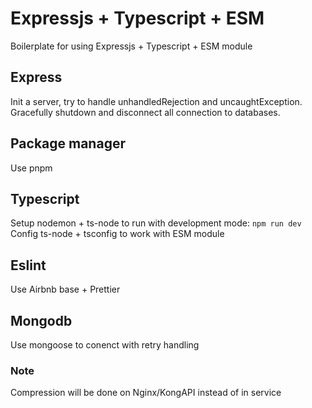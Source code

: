 # Expressjs + Typescript + ESM

Boilerplate for using Expressjs + Typescript + ESM module

## Express
Init a server, try to handle unhandledRejection and uncaughtException. Gracefully shutdown and disconnect all connection to databases.
## Package manager
Use pnpm
## Typescript
Setup nodemon + ts-node to run with development mode: `npm run dev`
Config ts-node + tsconfig to work with ESM module
## Eslint
Use Airbnb base + Prettier
## Mongodb
Use mongoose to conenct with retry handling


### Note
Compression will be done on Nginx/KongAPI instead of in service